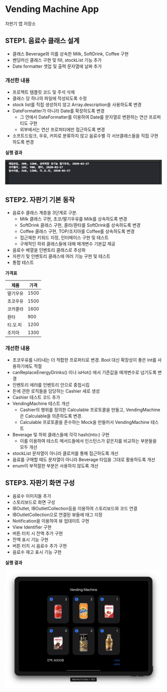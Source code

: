 # Vending Machine App

자판기 앱 저장소

## STEP1. 음료수 클래스 설계

* 클래스 Beverage와 이를 상속한 Milk, SoftDrink, Coffee 구현
* 벤딩머신 클래스 구현 및 fill, stockList 기능 추가
* Date formatter 셋업 및 출력 문자열에 날짜 추가

### 개선한 내용

* 프로젝트 템플릿 코드 및 주석 삭제
* 클래스 당 하나의 파일에 작성되도록 수정
* stock list를 직접 생성하지 않고 Array.description을 사용하도록 변경
* DateFormatter가 아니라 Date를 확장하도록 변경
    * 그 안에서 DateFormatter를 이용하여 Date를 문자열로 변환하는 연산 프로퍼티도 구현
    * 외부에서는 연산 프로퍼티에만 접근하도록 변경
* 소프트드링크, 우유, 커피로 분류하지 않고 음료수별 각 서브클래스들을 직접 구현하도록 변경

**실행 결과**

![step1_result](step1_result.png)

## STEP2. 자판기 기본 동작

* 음료수 클래스 계층을 3단계로 구분.
    * Milk 클래스 구현, 초코/딸기우유를 Milk를 상속하도록 변경
    * SoftDrink 클래스 구현, 콜라/환타를 SoftDrink를 상속하도록 변경
    * Coffee 클래스 구현, TOP/조지아를 Coffee를 상속하도록 변경
    * 접근제한 키워드 지정, 인터페이스 구현 및 테스트
    * 구체적인 하위 클래스들에 대해 매개변수 기본값 제공
* 음료수 배열을 인벤토리 클래스로 추상화
* 자판기 및 인벤토리 클래스에 여러 기능 구현 및 테스트
* 통합 테스트

**가격표**

| 제품     | 가격 |
|----------|------|
| 딸기우유 | 1500 |
| 초코우유 | 1500 |
| 코카콜라 | 1600 |
| 환타     |  900 |
| 티.오.피 | 1200 |
| 조지아   | 1300 |

### 개선한 내용

* 초코우유를 나타내는 더 적합한 프로퍼티로 변경. Bool 대신 확장성이 좋은 Int를 사용하기에도 적절
* canReplaceEnergyDrinks() 이나 isHot() 에서 기준값을 매개변수로 넘기도록 변경
* 인벤토리 에러를 인벤토리 안으로 중첩시킴
* 돈에 관한 로직들을 담당하는 Cashier 새로 생성
* Cashier 테스트 코드 추가
* VendingMachine 테스트 개선
    * Cashier의 행위를 정의한 Calculable 프로토콜을 만들고, VendingMachine은 Calculable을 의존하도록 변경.
    * Calculable 프로토콜을 준수하는 Mock을 만들어서 VendingMachine 테스트
* Beverage 및 하위 클래스들에 각각 hash(into:) 구현
    * 이를 이용하여 테스트 메서드들에서 인스턴스가 같은지를 비교하는 부분들을 모두 개선
* stockList 문자열이 아니라 클로저를 통해 접근하도록 개선
* 음료를 구매할 때도 문자열이 아니라 Beverage 타입을 그대로 활용하도록 개선
* enum이 부적절한 부분은 사용하지 않도록 개선

## STEP3. 자판기 화면 구성

* 음료수 이미지들 추가
* 스토리보드로 화면 구성
* IBOutlet, IBOutletCollection등을 이용하여 스토리보드와 코드 연결
* IBOutletCollection으로 연결된 뷰들에 태그 지정
* Notification을 이용하여 뷰 업데이트 구현
* View Identifier 구현
* 버튼 터치 시 잔액 추가 구현
* 잔액 표시 기능 구현
* 버튼 터치 시 음료수 추가 구현
* 음료수 재고 표시 기능 구현

**실행 결과**

![step3_result](step3_result.png)

